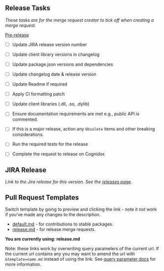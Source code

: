## Release Tasks

_These tasks are for the merge request creator to tick off when creating a merge request._

[Pre-release](https://ultrahaptics.atlassian.net/wiki/spaces/SV/pages/3665625233/Unity+Plugin+Development+Release+Process#Pre-release-Steps)
- [ ] Update JIRA release version number
- [ ] Update client library versions in changelog
- [ ] Update package.json versions and dependencies
- [ ] Update changelog date & release version
- [ ] Update Readme if required
- [ ] Apply CI formatting patch
- [ ] Update client libraries (.dll, .so, .dylib)
- [ ] Ensure documentation requirements are met e.g., public API is commented.
- [ ] If this is a major release, action any `Obsolete` items and other breaking considerations.

- [ ] Run the required tests for the release
- [ ] Complete the request to release on Cognidox

## JIRA Release

_Link to the Jira release for this version. See the [releases page](https://ultrahaptics.atlassian.net/projects/UNITY?selectedItem=com.atlassian.jira.jira-projects-plugin:release-page)._

## Pull Request Templates

Switch template by going to preview and clicking the link - note it not work if you've made any changes to the description.

- [default.md](?expand=1) - for contributions to stable packages.
- [release.md](?expand=1&template=release.md) - for release merge requests.

**You are currently using: release.md**

Note: these links work by overwriting query parameters of the current url. If the current url contains any you may want to amend the url with `&template=name.md` instead of using the link. See [query parameter docs](https://docs.github.com/en/pull-requests/collaborating-with-pull-requests/proposing-changes-to-your-work-with-pull-requests/using-query-parameters-to-create-a-pull-request) for more information.
